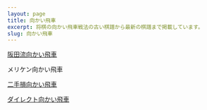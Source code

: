 ```yaml
---
layout: page
title: 向かい飛車
excerpt: 将棋の向かい飛車戦法の古い棋譜から最新の棋譜まで掲載しています。
slug: 向かい飛車
---
```


[阪田流向かい飛車](/joseki/向かい飛車/阪田流向かい飛車)

メリケン向かい飛車

[二手損向かい飛車](/joseki/向かい飛車/二手損向かい飛車)

[ダイレクト向かい飛車](/joseki/向かい飛車/direct)
